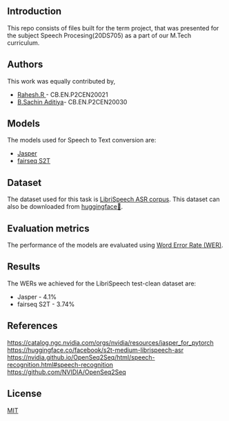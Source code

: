 
## Introduction

This repo consists of files built for the term project, that was presented for the subject Speech Procesing(20DS705) as a part of our M.Tech curriculum.
## Authors

This work was equally contributed by,
- [Rahesh.R ](https://github.com/Some1OutThere)- CB.EN.P2CEN20021
- [B.Sachin Aditiya](https://github.com/sachinaditiya)- CB.EN.P2CEN20030
## Models

The models used for Speech to Text conversion are:
- [Jasper](https://arxiv.org/abs/1904.03288)
- [fairseq S2T](https://arxiv.org/abs/2010.05171)

## Dataset

The dataset used for this task is [LibriSpeech ASR corpus](https://www.openslr.org/12/).
This dataset can also be downloaded from [huggingface🤗](https://huggingface.co/datasets/librispeech_asr).

## Evaluation metrics

The performance of the models are evaluated using [Word Error Rate (WER)](https://huggingface.co/metrics/wer).

## Results

The WERs we achieved for the LibriSpeech test-clean dataset are:
- Jasper - 4.1%
- fairseq S2T - 3.74%
## References

https://catalog.ngc.nvidia.com/orgs/nvidia/resources/jasper_for_pytorch
https://huggingface.co/facebook/s2t-medium-librispeech-asr
https://nvidia.github.io/OpenSeq2Seq/html/speech-recognition.html#speech-recognition
https://github.com/NVIDIA/OpenSeq2Seq

## License

[MIT](https://choosealicense.com/licenses/mit/)

